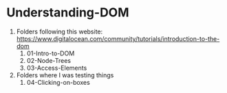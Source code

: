 # Understanding-DOM

1. Folders following this website: https://www.digitalocean.com/community/tutorials/introduction-to-the-dom
   1. 01-Intro-to-DOM
   2. 02-Node-Trees
   3. 03-Access-Elements
2. Folders where I was testing things
   1. 04-Clicking-on-boxes